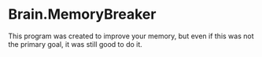 # Brain.MemoryBreaker

This program was created to improve your memory, but even if this was not the primary goal, it was still good to do it.
